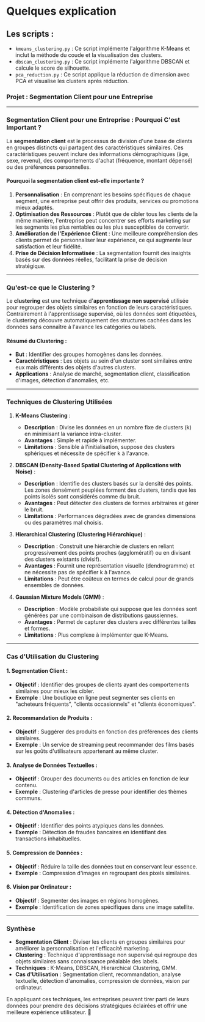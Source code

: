 # Quelques explication 

## Les scripts : 
 * `kmeans_clustering.py` : Ce script implémente l'algorithme K-Means et inclut la méthode du coude et la visualisation des clusters. 
 * `dbscan_clustering.py` : Ce script implémente l'algorithme DBSCAN et calcule le score de silhouette. 
 * `pca_reduction.py` : Ce script applique la réduction de dimension avec PCA et visualise les clusters après réduction. 

### Projet : Segmentation Client pour une Entreprise

---

### **Segmentation Client pour une Entreprise : Pourquoi C'est Important ?**

La **segmentation client** est le processus de division d'une base de clients en groupes distincts qui partagent des caractéristiques similaires. Ces caractéristiques peuvent inclure des informations démographiques (âge, sexe, revenu), des comportements d'achat (fréquence, montant dépensé) ou des préférences personnelles.

#### **Pourquoi la segmentation client est-elle importante ?**
1. **Personnalisation** : En comprenant les besoins spécifiques de chaque segment, une entreprise peut offrir des produits, services ou promotions mieux adaptés.
2. **Optimisation des Ressources** : Plutôt que de cibler tous les clients de la même manière, l'entreprise peut concentrer ses efforts marketing sur les segments les plus rentables ou les plus susceptibles de convertir.
3. **Amélioration de l'Expérience Client** : Une meilleure compréhension des clients permet de personnaliser leur expérience, ce qui augmente leur satisfaction et leur fidélité.
4. **Prise de Décision Informatisée** : La segmentation fournit des insights basés sur des données réelles, facilitant la prise de décision stratégique.

---

### **Qu'est-ce que le Clustering ?**

Le **clustering** est une technique d'**apprentissage non supervisé** utilisée pour regrouper des objets similaires en fonction de leurs caractéristiques. Contrairement à l'apprentissage supervisé, où les données sont étiquetées, le clustering découvre automatiquement des structures cachées dans les données sans connaître à l'avance les catégories ou labels.

#### **Résumé du Clustering :**
- **But** : Identifier des groupes homogènes dans les données.
- **Caractéristiques** : Les objets au sein d'un cluster sont similaires entre eux mais différents des objets d'autres clusters.
- **Applications** : Analyse de marché, segmentation client, classification d'images, détection d'anomalies, etc.

---

### **Techniques de Clustering Utilisées**

1. **K-Means Clustering** :
   - **Description** : Divise les données en un nombre fixe de clusters (k) en minimisant la variance intra-cluster.
   - **Avantages** : Simple et rapide à implémenter.
   - **Limitations** : Sensible à l'initialisation, suppose des clusters sphériques et nécessite de spécifier k à l'avance.

2. **DBSCAN (Density-Based Spatial Clustering of Applications with Noise)** :
   - **Description** : Identifie des clusters basés sur la densité des points. Les zones densément peuplées forment des clusters, tandis que les points isolés sont considérés comme du bruit.
   - **Avantages** : Peut détecter des clusters de formes arbitraires et gérer le bruit.
   - **Limitations** : Performances dégradées avec de grandes dimensions ou des paramètres mal choisis.

3. **Hierarchical Clustering (Clustering Hiérarchique)** :
   - **Description** : Construit une hiérarchie de clusters en reliant progressivement des points proches (agglomératif) ou en divisant des clusters existants (divisif).
   - **Avantages** : Fournit une représentation visuelle (dendrogramme) et ne nécessite pas de spécifier k à l'avance.
   - **Limitations** : Peut être coûteux en termes de calcul pour de grands ensembles de données.

4. **Gaussian Mixture Models (GMM)** :
   - **Description** : Modèle probabiliste qui suppose que les données sont générées par une combinaison de distributions gaussiennes.
   - **Avantages** : Permet de capturer des clusters avec différentes tailles et formes.
   - **Limitations** : Plus complexe à implémenter que K-Means.

---

### **Cas d'Utilisation du Clustering**

#### 1. **Segmentation Client** :
   - **Objectif** : Identifier des groupes de clients ayant des comportements similaires pour mieux les cibler.
   - **Exemple** : Une boutique en ligne peut segmenter ses clients en "acheteurs fréquents", "clients occasionnels" et "clients économiques".

#### 2. **Recommandation de Produits** :
   - **Objectif** : Suggérer des produits en fonction des préférences des clients similaires.
   - **Exemple** : Un service de streaming peut recommander des films basés sur les goûts d'utilisateurs appartenant au même cluster.

#### 3. **Analyse de Données Textuelles** :
   - **Objectif** : Grouper des documents ou des articles en fonction de leur contenu.
   - **Exemple** : Clustering d'articles de presse pour identifier des thèmes communs.

#### 4. **Détection d'Anomalies** :
   - **Objectif** : Identifier des points atypiques dans les données.
   - **Exemple** : Détection de fraudes bancaires en identifiant des transactions inhabituelles.

#### 5. **Compression de Données** :
   - **Objectif** : Réduire la taille des données tout en conservant leur essence.
   - **Exemple** : Compression d'images en regroupant des pixels similaires.

#### 6. **Vision par Ordinateur** :
   - **Objectif** : Segmenter des images en régions homogènes.
   - **Exemple** : Identification de zones spécifiques dans une image satellite.

---

### **Synthèse**

- **Segmentation Client** : Diviser les clients en groupes similaires pour améliorer la personnalisation et l'efficacité marketing.
- **Clustering** : Technique d'apprentissage non supervisé qui regroupe des objets similaires sans connaissance préalable des labels.
- **Techniques** : K-Means, DBSCAN, Hierarchical Clustering, GMM.
- **Cas d'Utilisation** : Segmentation client, recommandation, analyse textuelle, détection d'anomalies, compression de données, vision par ordinateur.

En appliquant ces techniques, les entreprises peuvent tirer parti de leurs données pour prendre des décisions stratégiques éclairées et offrir une meilleure expérience utilisateur. 🚀